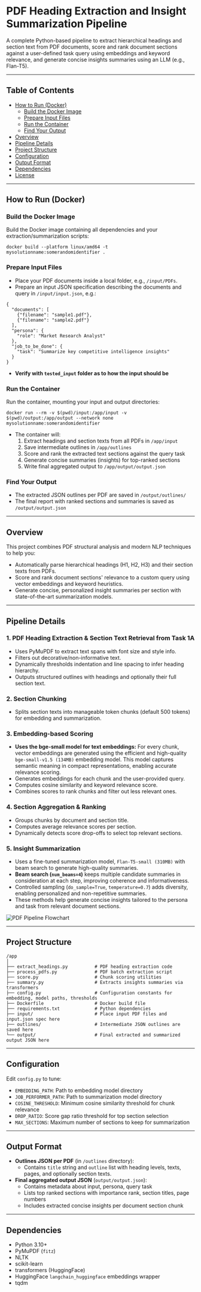 # PDF Heading Extraction and Insight Summarization Pipeline

A complete Python-based pipeline to extract hierarchical headings and section text from PDF documents, score and rank document sections against a user-defined task query using embeddings and keyword relevance, and generate concise insights summaries using an LLM (e.g., Flan-T5).

---

## Table of Contents
- [How to Run (Docker)](#how-to-run-docker)
  - [Build the Docker Image](#build-the-docker-image)
  - [Prepare Input Files](#prepare-input-files)
  - [Run the Container](#run-the-container)
  - [Find Your Output](#find-your-output)
- [Overview](#overview)
- [Pipeline Details](#pipeline-details)
- [Project Structure](#project-structure)
- [Configuration](#configuration)
- [Output Format](#output-format)
- [Dependencies](#dependencies)
- [License](#license)

---

## How to Run (Docker)

### Build the Docker Image

Build the Docker image containing all dependencies and your extraction/summarization scripts:

```
docker build --platform linux/amd64 -t mysolutionname:somerandomidentifier .
```

### Prepare Input Files

- Place your PDF documents inside a local folder, e.g., `/input/PDFs`.
- Prepare an input JSON specification describing the documents and query in `/input/input.json`, e.g.:

```
{
  "documents": [
    {"filename": "sample1.pdf"},
    {"filename": "sample2.pdf"}
  ],
  "persona": {
    "role": "Market Research Analyst"
  },
  "job_to_be_done": {
    "task": "Summarize key competitive intelligence insights"
  }
}
```

- **Verify with `tested_input` folder as to how the input should be**

### Run the Container

Run the container, mounting your input and output directories:

```
docker run --rm -v $(pwd)/input:/app/input -v $(pwd)/output:/app/output --network none mysolutionname:somerandomidentifier
```

- The container will:
  1. Extract headings and section texts from all PDFs in `/app/input`
  2. Save intermediate outlines in `/app/outlines`
  3. Score and rank the extracted text sections against the query task
  4. Generate concise summaries (insights) for top-ranked sections
  5. Write final aggregated output to `/app/output/output.json`

### Find Your Output

- The extracted JSON outlines per PDF are saved in `/output/outlines/`
- The final report with ranked sections and summaries is saved as `/output/output.json`

---

## Overview

This project combines PDF structural analysis and modern NLP techniques to help you:

- Automatically parse hierarchical headings (H1, H2, H3) and their section texts from PDFs.
- Score and rank document sections' relevance to a custom query using vector embeddings and keyword heuristics.
- Generate concise, personalized insight summaries per section with state-of-the-art summarization models.

---

## Pipeline Details

### 1. PDF Heading Extraction & Section Text Retrieval from Task 1A
- Uses PyMuPDF to extract text spans with font size and style info.
- Filters out decorative/non-informative text.
- Dynamically thresholds indentation and line spacing to infer heading hierarchy.
- Outputs structured outlines with headings and optionally their full section text.

### 2. Section Chunking
- Splits section texts into manageable token chunks (default 500 tokens) for embedding and summarization.

### 3. Embedding-based Scoring

- **Uses the bge-small model for text embeddings:** For every chunk, vector embeddings are generated using the efficient and high-quality `bge-small-v1.5 (134MB)` embedding model. This model captures semantic meaning in compact representations, enabling accurate relevance scoring.
- Generates embeddings for each chunk and the user-provided query.
- Computes cosine similarity and keyword relevance score.
- Combines scores to rank chunks and filter out less relevant ones.

### 4. Section Aggregation & Ranking
- Groups chunks by document and section title.
- Computes average relevance scores per section.
- Dynamically detects score drop-offs to select top relevant sections.

### 5. Insight Summarization
- Uses a fine-tuned summarization model, `Flan-T5-small (310MB)` with beam search to generate high-quality summaries.
- **Beam search (`num_beams=4`)** keeps multiple candidate summaries in consideration at each step, improving coherence and informativeness.
- Controlled sampling (`do_sample=True`, `temperature=0.7`) adds diversity, enabling personalized and non-repetitive summaries.
- These methods help generate concise insights tailored to the persona and task from relevant document sections.


![PDF Pipeline Flowchart](pipeline.png)


---

## Project Structure

```
/app
│
├── extract_headings.py          # PDF heading extraction code
├── process_pdfs.py              # PDF batch extraction script
├── score.py                     # Chunk scoring utilities
├── summary.py                   # Extracts insights summaries via transformers
├── config.py                    # Configuration constants for embedding, model paths, thresholds
├── Dockerfile                   # Docker build file
├── requirements.txt             # Python dependencies
├── input/                       # Place input PDF files and input.json spec here
├── outlines/                    # Intermediate JSON outlines are saved here
└── output/                      # Final extracted and summarized output JSON here
```

---

## Configuration

Edit `config.py` to tune:

- `EMBEDDING_PATH`: Path to embedding model directory
- `JOB_PERFORMER_PATH`: Path to summarization model directory
- `COSINE_THRESHOLD`: Minimum cosine similarity threshold for chunk relevance
- `DROP_RATIO`: Score gap ratio threshold for top section selection
- `MAX_SECTIONS`: Maximum number of sections to keep for summarization

---

## Output Format

- **Outlines JSON per PDF** (in `/outlines` directory):
  - Contains `title` string and `outline` list with heading levels, texts, pages, and optionally section texts.
- **Final aggregated output JSON** (`output/output.json`):
  - Contains metadata about input, persona, query task
  - Lists top ranked sections with importance rank, section titles, page numbers
  - Includes extracted concise insights per document section chunk

---

## Dependencies

- Python 3.10+
- PyMuPDF (`fitz`)
- NLTK
- scikit-learn
- transformers (HuggingFace)
- HuggingFace `langchain_huggingface` embeddings wrapper
- tqdm